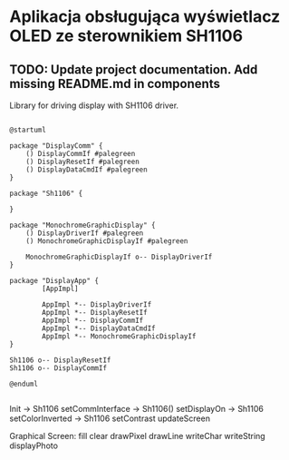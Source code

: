 # Aplikacja obsługująca wyświetlacz OLED ze sterownikiem SH1106

## TODO: Update project documentation. Add missing README.md in components


Library for driving display with SH1106 driver.

```plantuml

@startuml

package "DisplayComm" {
    () DisplayCommIf #palegreen
    () DisplayResetIf #palegreen
    () DisplayDataCmdIf #palegreen
}

package "Sh1106" {

}

package "MonochromeGraphicDisplay" {
    () DisplayDriverIf #palegreen
    () MonochromeGraphicDisplayIf #palegreen

    MonochromeGraphicDisplayIf o-- DisplayDriverIf
}

package "DisplayApp" {
        [AppImpl]

        AppImpl *-- DisplayDriverIf
        AppImpl *-- DisplayResetIf
        AppImpl *-- DisplayCommIf
        AppImpl *-- DisplayDataCmdIf
        AppImpl *-- MonochromeGraphicDisplayIf
}

Sh1106 o-- DisplayResetIf
Sh1106 o-- DisplayCommIf

@enduml


```

Init -> Sh1106
setCommInterface -> Sh1106()
setDisplayOn -> Sh1106
setColorInverted -> Sh1106
setContrast 
updateScreen

Graphical Screen:
fill
clear
drawPixel
drawLine
writeChar
writeString
displayPhoto
